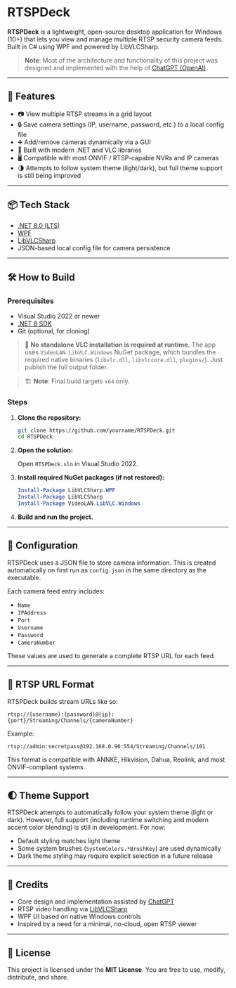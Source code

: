 ﻿
# RTSPDeck

**RTSPDeck** is a lightweight, open-source desktop application for Windows (10+) that lets you view and manage multiple RTSP security camera feeds. Built in C# using WPF and powered by LibVLCSharp.

> **Note**: Most of the architecture and functionality of this project was designed and implemented with the help of [ChatGPT (OpenAI)](https://openai.com/chatgpt).

---

## 🚀 Features

- 📷 View multiple RTSP streams in a grid layout
- 🔒 Save camera settings (IP, username, password, etc.) to a local config file
- ➕ Add/remove cameras dynamically via a GUI
- 🧩 Built with modern .NET and VLC libraries
- 🖥️ Compatible with most ONVIF / RTSP-capable NVRs and IP cameras
- 🌗 Attempts to follow system theme (light/dark), but full theme support is still being improved

---

## 📦 Tech Stack

- [.NET 8.0 (LTS)](https://dotnet.microsoft.com/)
- [WPF](https://learn.microsoft.com/en-us/dotnet/desktop/wpf/)
- [LibVLCSharp](https://code.videolan.org/videolan/LibVLCSharp)
- JSON-based local config file for camera persistence

---

## 🛠️ How to Build

### Prerequisites

- Visual Studio 2022 or newer
- [.NET 8 SDK](https://dotnet.microsoft.com/en-us/download/dotnet/8.0)
- Git (optional, for cloning)

> 🔧 **No standalone VLC installation is required at runtime.** The app uses `VideoLAN.LibVLC.Windows` NuGet package, which bundles the required native binaries (`libvlc.dll`, `libvlccore.dll`, `plugins/`). Just publish the full output folder.

> 🏗️ **Note**: Final build targets `x64` only.

### Steps

1. **Clone the repository:**

   ```bash
   git clone https://github.com/yourname/RTSPDeck.git
   cd RTSPDeck
   ```

2. **Open the solution:**

   Open `RTSPDeck.sln` in Visual Studio 2022.

3. **Install required NuGet packages (if not restored):**

   ```powershell
   Install-Package LibVLCSharp.WPF
   Install-Package LibVLCSharp
   Install-Package VideoLAN.LibVLC.Windows
   ```

4. **Build and run the project.**

---

## 📂 Configuration

RTSPDeck uses a JSON file to store camera information. This is created automatically on first run as `config.json` in the same directory as the executable.

Each camera feed entry includes:

- `Name`
- `IPAddress`
- `Port`
- `Username`
- `Password`
- `CameraNumber`

These values are used to generate a complete RTSP URL for each feed.

---

## 🎥 RTSP URL Format

RTSPDeck builds stream URLs like so:

```
rtsp://{username}:{password}@{ip}:{port}/Streaming/Channels/{cameraNumber}
```

Example:

```
rtsp://admin:secretpass@192.168.0.90:554/Streaming/Channels/101
```

This format is compatible with ANNKE, Hikvision, Dahua, Reolink, and most ONVIF-compliant systems.

---

## 🌓 Theme Support

RTSPDeck attempts to automatically follow your system theme (light or dark). However, full support (including runtime switching and modern accent color blending) is still in development. For now:

- Default styling matches light theme
- Some system brushes (`SystemColors.*BrushKey`) are used dynamically
- Dark theme styling may require explicit selection in a future release

---

## 🙏 Credits

- Core design and implementation assisted by [ChatGPT](https://chat.openai.com)
- RTSP video handling via [LibVLCSharp](https://code.videolan.org/videolan/LibVLCSharp)
- WPF UI based on native Windows controls
- Inspired by a need for a minimal, no-cloud, open RTSP viewer

---

## 📄 License

This project is licensed under the **MIT License**. You are free to use, modify, distribute, and share.
